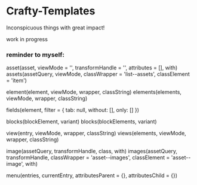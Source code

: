 # Crafty-Templates

Inconspicuous things with great impact!

work in progress


### reminder to myself:
asset(asset, viewMode = '', transformHandle = '', attributes = [], with)
assets(assetQuery, viewMode, classWrapper = 'list--assets', classElement = 'item')

element(element, viewMode, wrapper, classString)
elements(elements, viewMode, wrapper, classString)

fields(element, filter = { tab: null, without: [], only: [] })

blocks(blockElement, variant)
blocks(blockElements, variant)

view(entry, viewMode, wrapper, classString)
views(elements, viewMode, wrapper, classString)

image(assetQuery, transformHandle, class, with)
images(assetQuery, transformHandle, classWrapper = 'asset--images', classElement = 'asset--image', with)

menu(entries, currentEntry, attributesParent = {}, attributesChild = {})


